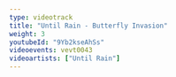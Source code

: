 ```yaml
---
type: videotrack
title: "Until Rain - Butterfly Invasion"
weight: 3
youtubeId: "9Yb2kseAhSs"
videoevents: vevt0043
videoartists: ["Until Rain"]
---
```

